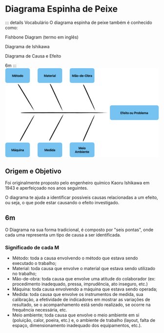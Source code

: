 # Diagrama Espinha de Peixe

::: details Vocabulário 
O diagrama espinha de peixe também é conhecido como:

Fishbone Diagram (termo em inglês)

Diagrama de Ishikawa

Diagrama de Causa e Efeito

6m
:::
![Diagrama Espinha de Peixe](ishikawa.png "Diagrama Espinha de Peixe")


## Origem e Objetivo
Foi originalmente proposto pelo engenheiro químico Kaoru Ishikawa em 1943 e aperfeiçoado nos anos seguintes. 

O diagrama te ajuda a identificar possíveis causas relacionadas a um efeito, ou seja, o que pode estar causando o efeito investigado.

## 6m

O Diagrama na sua forma tradicional, é composto por "seis pontas", onde cada uma representa um tipo de causa a ser identificada.

### Significado de cada M

* Método: toda a causa envolvendo o método que estava sendo executado o trabalho;
* Material: toda causa que envolve o material que estava sendo utilizado no trabalho;
* Mão-de-obra: toda causa que envolve uma atitude do colaborador (ex: procedimento inadequado, pressa, imprudência, ato inseguro, etc.)
* Máquina: toda causa envolvendo a máquina que estava sendo operada;
* Medida: toda causa que envolve os instrumentos de medida, sua calibração, a efetividade de indicadores em mostrar as variações de resultado, se o acompanhamento está sendo realizado, se ocorre na frequência necessária, etc.
* Meio ambiente; toda causa que envolve o meio ambiente em si (poluição, calor, poeira, etc.) e, o ambiente de trabalho (layout, falta de espaço, dimensionamento inadequado dos equipamentos, etc.).
